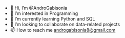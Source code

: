 - 👋 Hi, I’m @AndroGabisonia
- 👀 I’m interested in Programming
- 🌱 I’m currently learning Python and SQL
- 💞️ I’m looking to collaborate on data-related projects
- 📫 How to reach me androgabisonia8@gmail.com

<!---
AndroGabisonia/AndroGabisonia is a ✨ special ✨ repository because its `README.md` (this file) appears on your GitHub profile.
You can click the Preview link to take a look at your changes.
--->
